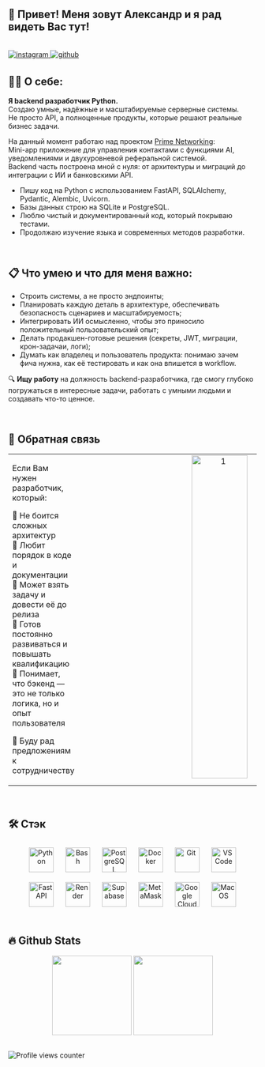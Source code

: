 ## 👋 Привет! Меня зовут Александр и я рад видеть Вас тут! 

<br/>

<a href="https://instagram.com/myname_myway" target="_blank">
<img src=https://img.shields.io/badge/instagram-%23000000.svg?&style=for-the-badge&logo=instagram&logoColor=white alt=instagram style="margin-bottom: 5px;" />
</a>
<a href="https://github.com/mynamemyway" target="_blank">
<img src=https://img.shields.io/badge/github-%2324292e.svg?&style=for-the-badge&logo=github&logoColor=white alt=github style="margin-bottom: 5px;" />
</a>  

## 👨‍💻 О себе: 

**Я backend разработчик Python.**  
Создаю умные, надёжные и масштабируемые серверные системы.  
Не просто API, а полноценные продукты, которые решают реальные бизнес задачи.

На данный момент работаю над проектом [Prime Networking](https://github.com/mynamemyway/PrimeNet_Demo_Documentation):  
Mini-app приложение для управления контактами с функциями AI, уведомлениями и двухуровневой реферальной системой.  
Backend часть построена мной с нуля: от архитектуры и миграций до интеграции с ИИ и банковскими API. 

- Пишу код на Python с использованием FastAPI, SQLAlchemy, Pydantic, Alembic, Uvicorn.  
- Базы данных строю на SQLite и PostgreSQL.  
- Люблю чистый и документированный код, который покрываю тестами.  
- Продолжаю изучение языка и современных методов разработки.

<br/>

## 📋 Что умею и что для меня важно:  
- Строить системы, а не просто эндпоинты;
- Планировать каждую деталь в архитектуре, обеспечивать безопасность сценариев и масштабируемость;
- Интегрировать ИИ осмысленно, чтобы это приносило положительный пользовательский опыт;
- Делать продакшен-готовые решения (секреты, JWT, миграции, крон-задачаи, логи);
- Думать как владелец и пользователь продукта: понимаю зачем фича нужна, как её тестировать и как она впишется в workflow.

🔍 **Ищу работу** на должность backend-разработчика, где смогу глубоко погружаться в интересные задачи, работать с умными людьми и создавать что-то ценное.

<br/>  

## 📲 Обратная связь  
<table><tr><td valign="top" width="50%">

Если Вам нужен разработчик, который:  

🔹 Не боится сложных архитектур  
🔹 Любит порядок в коде и документации  
🔹 Может взять задачу и довести её до релиза  
🔹 Готов постоянно развиваться и повышать квалификацию  
🔹 Понимает, что бэкенд — это не только логика, но и опыт пользователя  

🚀 Буду рад предложениям к сотрудничеству

</td><td valign="top" width="50%">
<div align="center">
<img width="556" height="654" alt="1" src="https://github.com/user-attachments/assets/60d1faf5-7666-4ddb-bb7c-9de5745fc947" align="center" style="width: 45%" />
</div>

</td></tr></table>

<br/>

## 🛠 Стэк  
<div align="center">
  <a href="https://www.python.org/" target="_blank"><img style="margin: 10px" src="https://profilinator.rishav.dev/skills-assets/python-original.svg" alt="Python" height="50" /></a>
  <a href="https://www.gnu.org/software/bash/" target="_blank"><img style="margin: 10px" src="https://profilinator.rishav.dev/skills-assets/gnu_bash-icon.svg" alt="Bash" height="50" /></a>
  <a href="https://www.postgresql.org/" target="_blank"><img style="margin: 10px" src="https://profilinator.rishav.dev/skills-assets/postgresql-original-wordmark.svg" alt="PostgreSQL" height="50" /></a>
  <a href="https://www.docker.com/" target="_blank"><img style="margin: 10px" src="https://profilinator.rishav.dev/skills-assets/docker-original-wordmark.svg" alt="Docker" height="50" /></a>
  <a href="https://github.com/" target="_blank"><img style="margin: 10px" src="https://profilinator.rishav.dev/skills-assets/git-scm-icon.svg" alt="Git" height="50" /></a>
  <a href="https://code.visualstudio.com/" target="_blank"><img style="margin: 10px" src="https://raw.githubusercontent.com/danielcranney/readme-generator/main/public/icons/skills/visualstudiocode-colored.svg" alt="VS Code" height="50" /></a>
  <a href="https://fastapi.tiangolo.com/" target="_blank"><img style="margin: 10px" src="https://raw.githubusercontent.com/danielcranney/readme-generator/main/public/icons/skills/fastapi-colored.svg" alt="Fast API" height="50" /></a>
  <a href="https://render.com/" target="_blank"><img style="margin: 10px" src="https://raw.githubusercontent.com/danielcranney/readme-generator/main/public/icons/skills/render-colored.svg" alt="Render" height="50" /></a>
  <a href="https://supabase.io/" target="_blank"><img style="margin: 10px" src="https://raw.githubusercontent.com/danielcranney/readme-generator/main/public/icons/skills/supabase-colored.svg" alt="Supabase" height="50" /></a>
  <a href="https://metamask.io/" target="_blank"><img style="margin: 10px" src="https://raw.githubusercontent.com/danielcranney/readme-generator/main/public/icons/skills/metamask-colored.svg" alt="MetaMask" height="50" /></a>
  <a href="https://cloud.google.com/" target="_blank"><img style="margin: 10px" src="https://raw.githubusercontent.com/danielcranney/readme-generator/main/public/icons/skills/googlecloud-colored.svg" alt="Google Cloud" height="50" /></a>
  <a href="https://apple.com" target="_blank"><img style="margin: 10px" src="https://raw.githubusercontent.com/danielcranney/readme-generator/main/public/icons/skills/macos-colored-dark.svg" alt="MacOS" height="50" /></a>
</div>

<br/>  


## 🔥 Github Stats  

<div align="center">
  <img src="http://github-profile-summary-cards.vercel.app/api/cards/profile-details?username=mynamemyway&theme=ayu_mirage" height="161" />
  <img src="http://github-profile-summary-cards.vercel.app/api/cards/stats?username=mynamemyway&theme=ayu_mirage" height="161" />
</div>

##

![Profile views counter](https://komarev.com/ghpvc/?username=mynamemyway&&style=flat-square)
